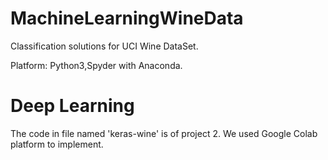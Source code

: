 # MachineLearningWineData
Classification solutions for UCI Wine DataSet.

Platform: Python3,Spyder with Anaconda.

# Deep Learning
The code in file named 'keras-wine' is of project 2.
We used Google Colab platform to implement.
